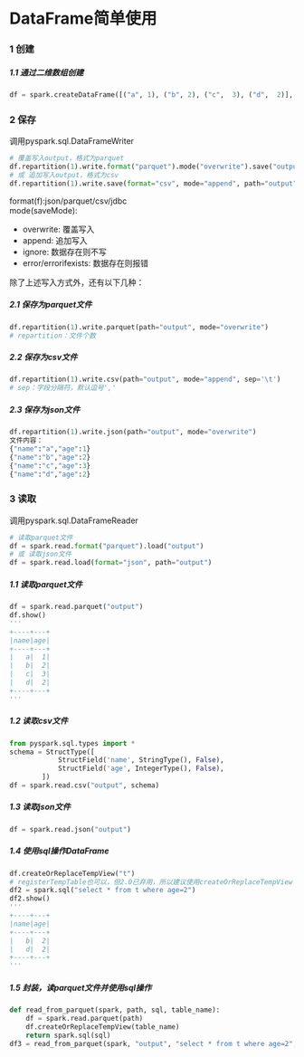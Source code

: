 # DataFrame简单使用

### 1 创建
##### 1.1 通过二维数组创建
```python
df = spark.createDataFrame([("a", 1), ("b", 2), ("c",  3), ("d",  2)], ["name", "age"])
```

### 2 保存
调用pyspark.sql.DataFrameWriter
```python
# 覆盖写入output，格式为parquet
df.repartition(1).write.format("parquet").mode("overwrite").save("output")
# 或 追加写入output，格式为csv
df.repartition(1).write.save(format="csv", mode="append", path="output")
```
format(f):json/parquet/csv/jdbc  
mode(saveMode):  
- overwrite: 覆盖写入
- append: 追加写入
- ignore: 数据存在则不写
- error/errorifexists: 数据存在则报错


除了上述写入方式外，还有以下几种：
##### 2.1 保存为parquet文件
```python
df.repartition(1).write.parquet(path="output", mode="overwrite")
# repartition：文件个数
```

##### 2.2 保存为csv文件
```python
df.repartition(1).write.csv(path="output", mode="append", sep='\t')
# sep：字段分隔符，默认逗号','
```

##### 2.3 保存为json文件
```python
df.repartition(1).write.json(path="output", mode="overwrite")
文件内容：
{"name":"a","age":1}
{"name":"b","age":2}
{"name":"c","age":3}
{"name":"d","age":2}
```

### 3 读取
调用pyspark.sql.DataFrameReader
```python
# 读取parquet文件
df = spark.read.format("parquet").load("output")
# 或 读取json文件
df = spark.read.load(format="json", path="output")
```
##### 1.1 读取parquet文件
```python
df = spark.read.parquet("output")
df.show()
'''
+----+---+
|name|age|
+----+---+
|   a|  1|
|   b|  2|
|   c|  3|
|   d|  2|
+----+---+
'''
```
##### 1.2 读取csv文件
```python
from pyspark.sql.types import *
schema = StructType([
            StructField('name', StringType(), False),
            StructField('age', IntegerType(), False),
        ])
df = spark.read.csv("output", schema)
```

##### 1.3 读取json文件
```python
df = spark.read.json("output")
```
##### 1.4 使用sql操作DataFrame
```python
df.createOrReplaceTempView("t")
# registerTempTable也可以，但2.0已弃用，所以建议使用createOrReplaceTempView
df2 = spark.sql("select * from t where age=2")
df2.show()
'''
+----+---+
|name|age|
+----+---+
|   b|  2|
|   d|  2|
+----+---+
'''
```

##### 1.5 封装，读parquet文件并使用sql操作
```python
def read_from_parquet(spark, path, sql, table_name):
    df = spark.read.parquet(path)
    df.createOrReplaceTempView(table_name)
    return spark.sql(sql)
df3 = read_from_parquet(spark, "output", "select * from t where age=2", "t")

```

